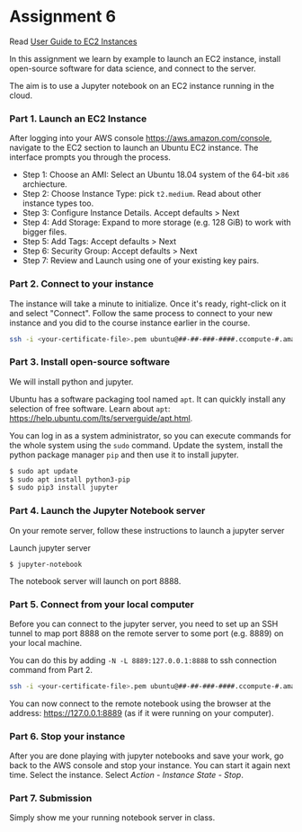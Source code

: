 # Assignment 6

Read [User Guide to EC2 Instances](https://docs.aws.amazon.com/AWSEC2/latest/UserGuide/concepts.html)

In this assignment we learn by example to launch an EC2 instance, install open-source software for data science, and connect to the server.

The aim is to use a Jupyter notebook on an EC2 instance running in the cloud. 

### Part 1. Launch an EC2 Instance
After logging into your AWS console https://aws.amazon.com/console, navigate to the EC2 section to launch an Ubuntu EC2 instance. The interface prompts you through the process. 
 * Step 1: Choose an AMI: Select an Ubuntu 18.04 system of the 64-bit `x86` archiecture.  
 * Step 2: Choose Instance Type: pick `t2.medium`. Read about other instance types too. 
 * Step 3: Configure Instance Details. Accept defaults > Next
 * Step 4: Add Storage: Expand to more storage (e.g. 128 GiB) to work with bigger files.
 * Step 5: Add Tags: Accept defaults > Next
 * Step 6: Security Group: Accept defaults > Next
 * Step 7: Review and Launch using one of your existing key pairs.

### Part 2. Connect to your instance
 The instance will take a minute to initialize. Once it's ready, right-click on it and select "Connect". Follow the same process to connect to your new instance and you did to the course instance earlier in the course. 
```bash
ssh -i <your-certificate-file>.pem ubuntu@##-##-###-####.ccompute-#.amazonaws.com
```

### Part 3. Install open-source software 
We will install python and jupyter. 

Ubuntu has a software packaging tool named `apt`.  It can quickly install any selection of free software. Learn about `apt`: https://help.ubuntu.com/lts/serverguide/apt.html.

You can log in as a system administrator, so you can execute commands for the whole system using the `sudo` command. Update the system, install the python package manager `pip` and then use it to install jupyter.

```bash 
$ sudo apt update 
$ sudo apt install python3-pip
$ sudo pip3 install jupyter 
```

### Part 4. Launch the Jupyter Notebook server
On your remote server, follow these instructions to launch a jupyter server 

Launch jupyter server 
```
$ jupyter-notebook 
```
The notebook server will launch on port 8888.

### Part 5. Connect from your local computer 

Before you can connect to the jupyter server, you need to set up an SSH tunnel to map port 8888 on the remote server to some port (e.g. 8889) on your local machine. 

You can do this by adding `-N -L 8889:127.0.0.1:8888` to ssh connection command from Part 2.

```bash
ssh -i <your-certificate-file>.pem ubuntu@##-##-###-####.ccompute-#.amazonaws.com -N -L 8889:127.0.0.1:8888
```

You can now connect to the remote notebook using the browser at the address: https://127.0.0.1:8889 (as if it were running on your computer).

### Part 6. Stop your instance 
After you are done playing with jupyter notebooks and save your work, go back to the AWS console and stop your instance. You can start it again next time. 
Select the instance. Select *Action* - *Instance State* - *Stop*.

### Part 7. Submission 
Simply show me your running notebook server in class. 
